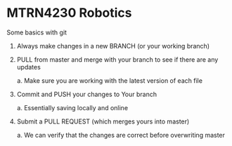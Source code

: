 # MTRN4230 Robotics

Some basics with git

1. Always make changes in a new BRANCH (or your working branch)

2. PULL from master and merge with your branch to see if there are any updates 
	
	a. Make sure you are working with the latest version of each file

3. Commit and PUSH your changes to Your branch 
	
	a. Essentially saving locally and online

4. Submit a PULL REQUEST (which merges yours into master) 
	
	a. We can verify that the changes are correct before overwriting master
